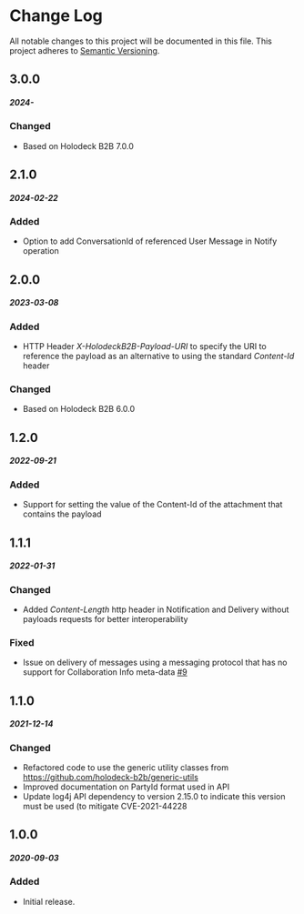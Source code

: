 # Change Log
All notable changes to this project will be documented in this file.
This project adheres to [Semantic Versioning](http://semver.org/).

## 3.0.0
##### 2024-
### Changed
* Based on Holodeck B2B 7.0.0

## 2.1.0
##### 2024-02-22 
### Added
* Option to add ConversationId of referenced User Message in Notify operation 

## 2.0.0
##### 2023-03-08 
### Added
* HTTP Header _X-HolodeckB2B-Payload-URI_ to specify the URI to reference the payload as an alternative to using the 
 standard _Content-Id_ header

### Changed
* Based on Holodeck B2B 6.0.0

## 1.2.0
##### 2022-09-21
### Added
* Support for setting the value of the Content-Id of the attachment that contains the payload

## 1.1.1
##### 2022-01-31
### Changed
* Added _Content-Length_ http header in Notification and Delivery without payloads requests for better interoperability 

### Fixed
* Issue on delivery of messages using a messaging protocol that has no support for Collaboration Info meta-data [#9](https://github.com/holodeck-b2b/rest-backend/issues/9)

## 1.1.0
##### 2021-12-14
### Changed
* Refactored code to use the generic utility classes from https://github.com/holodeck-b2b/generic-utils
* Improved documentation on PartyId format used in API
* Update log4j API dependency to version 2.15.0 to indicate this version must be used (to mitigate CVE-2021-44228

## 1.0.0
##### 2020-09-03

### Added
* Initial release.
